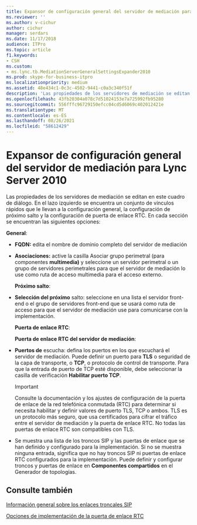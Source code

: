 ```yaml
---
title: Expansor de configuración general del servidor de mediación para Lync Server 2010
ms.reviewer: ''
ms.author: v-cichur
author: cichur
manager: serdars
ms.date: 11/17/2018
audience: ITPro
ms.topic: article
f1.keywords:
- CSH
ms.custom:
- ms.lync.tb.MediationServerGeneralSettingsExpander2010
ms.prod: skype-for-business-itpro
ms.localizationpriority: medium
ms.assetid: 48e434c1-0c3c-4502-9441-c0a3c340f51f
description: 'Las propiedades de los servidores de mediación se editan en este cuadro de diálogo. En el lazo izquierdo se encuentra un conjunto de vínculos rápidos que le llevan a la configuración general, la configuración de próximo salto y la configuración de puerta de enlace RTC. En cada sección se encuentran las siguientes opciones:'
ms.openlocfilehash: 43fb20304a078c7d51024153e7a725992fb95280
ms.sourcegitcommit: 556fffc96729150efcc04cd5d6069c402012421e
ms.translationtype: MT
ms.contentlocale: es-ES
ms.lasthandoff: 08/26/2021
ms.locfileid: "58612429"
---
```

# <a name="mediation-server-general-settings-expander-for-lync-server-2010"></a>Expansor de configuración general del servidor de mediación para Lync Server 2010

Las propiedades de los servidores de mediación se editan en este cuadro de diálogo. En el lazo izquierdo se encuentra un conjunto de vínculos rápidos que le llevan a la configuración general, la configuración de próximo salto y la configuración de puerta de enlace RTC. En cada sección se encuentran las siguientes opciones:

 **General**:

- **FQDN:** edita el nombre de dominio completo del servidor de mediación

- **Asociaciones:** active la casilla Asociar grupo perimetral (para componentes **multimedia)** y seleccione un servidor perimetral o un grupo de servidores perimetrales para que el servidor de mediación lo use como ruta de acceso multimedia para el acceso externo.

  **Próximo salto**:

- **Selección del próximo** salto: seleccione en una lista el servidor front-end o el grupo de servidores front-end que se usará como ruta de acceso para que el servidor de mediación use para comunicarse con la implementación.

  **Puerta de enlace RTC**:

  **Puerta de enlace RTC del servidor de mediación**:

- **Puertos de** escucha: defina los puertos en los que escuchará el servidor de mediación. Puede definir un puerto para **TLS** o seguridad de la capa de transporte, o **TCP**, o protocolo de control de transporte. Para que la entrada de puerto de TCP esté disponible, debe seleccionar la casilla de verificación **Habilitar puerto TCP**.

    > [!IMPORTANT]
    > Consulte la documentación y los ajustes de configuración de la puerta de enlace de la red telefónica conmutada (RTC) para determinar si necesita habilitar y definir valores de puerto TLS, TCP o ambos. TLS es un protocolo más seguro, que usa certificados para cifrar el tráfico entre el servidor de mediación y la puerta de enlace RTC. No todas las puertas de enlace RTC son compatibles con TLS.

- Se muestra una lista de los troncos SIP y las puertas de enlace que se han definido y configurado para la implementación. Si no se muestra ninguna entrada, significa que no hay troncos SIP ni puertas de enlace RTC configurados para la implementación. Puede definir y configurar troncos y puertas de enlace en **Componentes compartidos** en el Generador de topologías.

## <a name="see-also"></a>Consulte también

[Información general sobre los enlaces troncales SIP](/previous-versions/office/lync-server-2013/lync-server-2013-overview-of-sip-trunking)

[Opciones de implementación de la puerta de enlace RTC](/previous-versions/office/lync-server-2013/lync-server-2013-pstn-gateway-deployment-options)